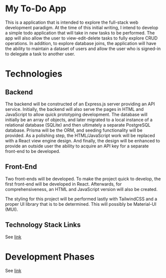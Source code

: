# My To-Do App

This is a application that is intended to explore the full-stack web development paradigm.  At the time of this initial writing, I intend to develop a simple todo application that will take in new tasks to be performed.  The app will also allow the user to view-edit-delete tasks to fully explore CRUD operations.  In addition, to explore database joins, the application will have the ability to maintain a dataset of users and allow the user who is signed-in to delegate a task to another user.

# Technologies

## Backend

The backend will be constructed of an Express.js server providing an API service.  Initially, the backend will also serve the pages in HTML and JavaScript to allow quick prototyping development.  The database will initially be an array of objects, and later migrated to a local instance of a relational database (SQLite) and then ultimately a separate PostgreSQL database.  Prisma will be the ORM, and seeding functionality will be provided.  As a polishing step, the HTML/JavaScript work will be replaced with a React view engine design.  And finally, the design will be enhanced to provide an outside user the ability to acquire an API key for a separate front-end to be developed.

## Front-End

Two front-ends will be developed.  To make the project quick to develop, the first front-end will be developed in React.  Afterwards, for comprehensiveness, an HTML and JavaScript version will also be created.

The styling for this project will be performed lastly with TailwindCSS and a proper UI library that is to be determined.  This will possibly be Material-UI (MUI).

## Technology Stack Links
See [link](https://github.com/sagreenxyz/mytodo/wiki/Technologies#technology-stack-links)

# Development Phases

See [link](https://github.com/sagreenxyz/mytodo/wiki/Project-Progress#project-plan)
